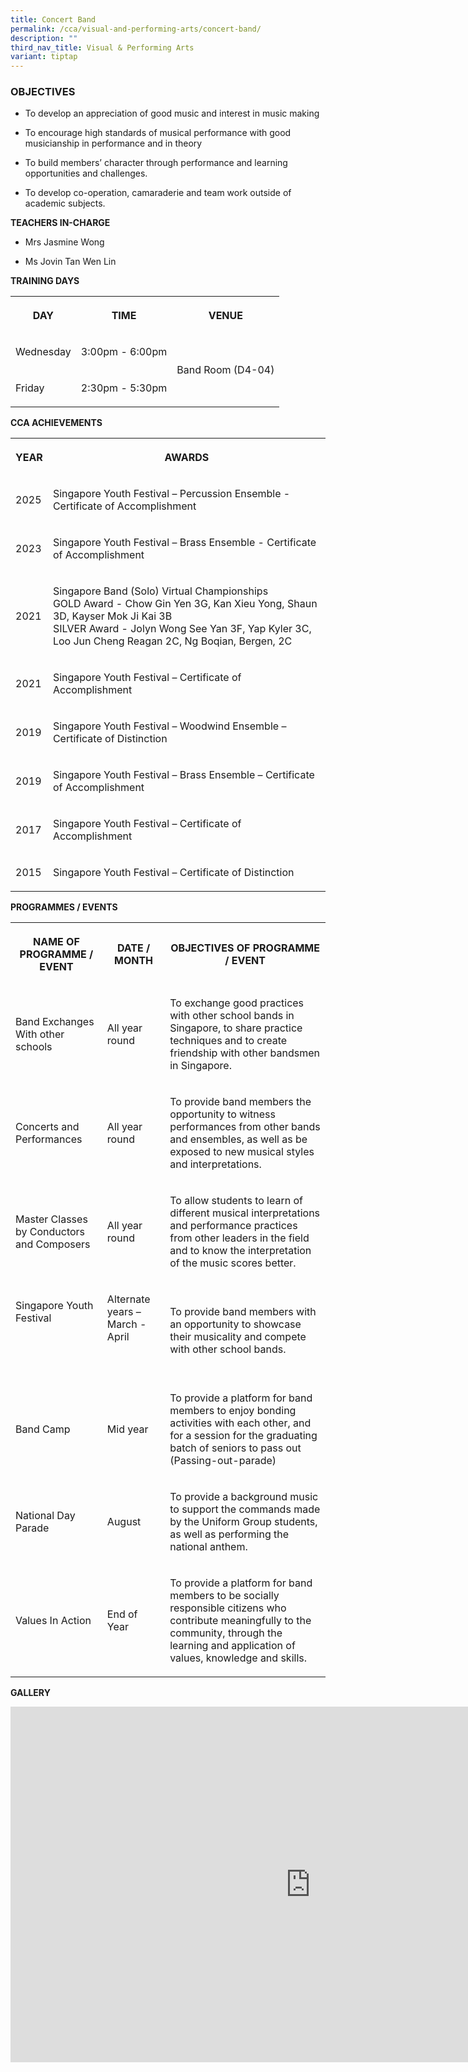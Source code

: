 ```yaml
---
title: Concert Band
permalink: /cca/visual-and-performing-arts/concert-band/
description: ""
third_nav_title: Visual & Performing Arts
variant: tiptap
---
```

<h3>OBJECTIVES</h3>
<ul data-tight="true" class="tight">
<li>
<p>To develop an appreciation of good music and interest in music making</p>
</li>
<li>
<p>To encourage high standards of musical performance with good musicianship
in performance and in theory</p>
</li>
<li>
<p>To build members’ character through performance and learning opportunities
and challenges.</p>
</li>
<li>
<p>To develop co-operation, camaraderie and team work outside of academic
subjects.
<br>
</p>
</li>
</ul>
<p><strong>TEACHERS IN-CHARGE</strong>
</p>
<ul data-tight="true" class="tight">
<li>
<p>Mrs Jasmine Wong</p>
</li>
<li>
<p>Ms Jovin Tan Wen Lin
<br>
</p>
</li>
</ul>
<p><strong>TRAINING DAYS</strong>
</p>
<table style="minWidth: 75px">
<colgroup>
<col>
<col>
<col>
</colgroup>
<tbody>
<tr>
<th rowspan="1" colspan="1">
<p>DAY</p>
</th>
<th rowspan="1" colspan="1">
<p>TIME</p>
</th>
<th rowspan="1" colspan="1">
<p>VENUE</p>
</th>
</tr>
<tr>
<td rowspan="1" colspan="1">
<p>Wednesday</p>
</td>
<td rowspan="1" colspan="1">
<p>3:00pm - 6:00pm</p>
</td>
<td rowspan="2" colspan="1">
<p>Band Room (D4-04)</p>
</td>
</tr>
<tr>
<td rowspan="1" colspan="1">
<p>Friday</p>
</td>
<td rowspan="1" colspan="1">
<p>2:30pm - 5:30pm</p>
</td>
</tr>
</tbody>
</table>
<p></p>
<p><strong>CCA ACHIEVEMENTS</strong>
</p>
<table style="minWidth: 50px">
<colgroup>
<col>
<col>
</colgroup>
<tbody>
<tr>
<th rowspan="1" colspan="1">
<p>YEAR</p>
</th>
<th rowspan="1" colspan="1">
<p>AWARDS</p>
</th>
</tr>
<tr>
<td rowspan="1" colspan="1">
<p>2025</p>
</td>
<td rowspan="1" colspan="1">
<p>Singapore Youth Festival – Percussion Ensemble - Certificate of Accomplishment</p>
</td>
</tr>
<tr>
<td rowspan="1" colspan="1">
<p>2023</p>
</td>
<td rowspan="1" colspan="1">
<p>Singapore Youth Festival – Brass Ensemble - Certificate of Accomplishment</p>
</td>
</tr>
<tr>
<td rowspan="1" colspan="1">
<p>2021</p>
</td>
<td rowspan="1" colspan="1">
<p>Singapore Band (Solo) Virtual Championships
<br>GOLD Award - Chow Gin Yen 3G, Kan Xieu Yong, Shaun 3D, Kayser Mok Ji Kai
3B
<br>SILVER Award - Jolyn Wong See Yan 3F, Yap Kyler 3C, Loo Jun Cheng Reagan
2C, Ng Boqian, Bergen, 2C
<br>
</p>
</td>
</tr>
<tr>
<td rowspan="1" colspan="1">
<p>2021</p>
</td>
<td rowspan="1" colspan="1">
<p>Singapore Youth Festival – Certificate of Accomplishment</p>
</td>
</tr>
<tr>
<td rowspan="1" colspan="1">
<p>2019</p>
</td>
<td rowspan="1" colspan="1">
<p>Singapore Youth Festival – Woodwind Ensemble – Certificate of Distinction
<br>
</p>
</td>
</tr>
<tr>
<td rowspan="1" colspan="1">
<p>2019</p>
</td>
<td rowspan="1" colspan="1">
<p>Singapore Youth Festival – Brass Ensemble – Certificate of Accomplishment
<br>
</p>
</td>
</tr>
<tr>
<td rowspan="1" colspan="1">
<p>2017</p>
</td>
<td rowspan="1" colspan="1">
<p>Singapore Youth Festival – Certificate of Accomplishment
<br>
</p>
</td>
</tr>
<tr>
<td rowspan="1" colspan="1">
<p>2015</p>
</td>
<td rowspan="1" colspan="1">
<p>Singapore Youth Festival – Certificate of Distinction</p>
</td>
</tr>
</tbody>
</table>
<p></p>
<p><strong>PROGRAMMES / EVENTS</strong>
</p>
<table style="minWidth: 75px">
<colgroup>
<col>
<col>
<col>
</colgroup>
<tbody>
<tr>
<th rowspan="1" colspan="1">
<p>NAME OF PROGRAMME / EVENT</p>
</th>
<th rowspan="1" colspan="1">
<p>DATE / MONTH</p>
</th>
<th rowspan="1" colspan="1">
<p>OBJECTIVES OF PROGRAMME / EVENT</p>
</th>
</tr>
<tr>
<td rowspan="1" colspan="1">
<p>Band Exchanges With other schools</p>
</td>
<td rowspan="1" colspan="1">
<p>All year round</p>
</td>
<td rowspan="1" colspan="1">
<p>To exchange good practices with other school bands in Singapore, to share
practice techniques and to create friendship with other bandsmen in Singapore.</p>
</td>
</tr>
<tr>
<td rowspan="1" colspan="1">
<p>Concerts and Performances</p>
</td>
<td rowspan="1" colspan="1">
<p>All year round</p>
</td>
<td rowspan="1" colspan="1">
<p>To provide band members the opportunity to witness performances from other
bands and ensembles, as well as be exposed to new musical styles and interpretations.</p>
</td>
</tr>
<tr>
<td rowspan="1" colspan="1">
<p>Master Classes by Conductors and Composers</p>
</td>
<td rowspan="1" colspan="1">
<p>All year round</p>
</td>
<td rowspan="1" colspan="1">
<p>To allow students to learn of different musical interpretations and performance
practices from other leaders in the field and to know the interpretation
of the music scores better.</p>
</td>
</tr>
<tr>
<td rowspan="1" colspan="1">
<p>Singapore Youth Festival
<br>
<br>
<br>
<br>
</p>
</td>
<td rowspan="1" colspan="1">
<p>Alternate years – March - April
<br>
<br>
<br>
</p>
</td>
<td rowspan="1" colspan="1">
<p>To provide band members with an opportunity to showcase their musicality
and compete with other school bands.</p>
</td>
</tr>
<tr>
<td rowspan="1" colspan="1">
<p>Band Camp</p>
</td>
<td rowspan="1" colspan="1">
<p>Mid year
<br>
</p>
</td>
<td rowspan="1" colspan="1">
<p>To provide a platform for band members to enjoy bonding activities with
each other, and for a session for the graduating batch of seniors to pass
out (Passing-out-parade)</p>
</td>
</tr>
<tr>
<td rowspan="1" colspan="1">
<p>National Day Parade</p>
</td>
<td rowspan="1" colspan="1">
<p>August</p>
</td>
<td rowspan="1" colspan="1">
<p>To provide a background music to support the commands made by the Uniform
Group students, as well as performing the national anthem.
<br>
</p>
</td>
</tr>
<tr>
<td rowspan="1" colspan="1">
<p>Values In Action</p>
</td>
<td rowspan="1" colspan="1">
<p>End of Year</p>
</td>
<td rowspan="1" colspan="1">
<p>To provide a platform for band members to be socially responsible citizens
who contribute meaningfully to the community, through the learning and
application of values, knowledge and skills.
<br>
</p>
</td>
</tr>
</tbody>
</table>
<p></p>
<p><strong>GALLERY</strong>
</p>
<div class="iframe-wrapper">
<iframe height="569" width="960" allowfullscreen="true" frameborder="0" src="https://docs.google.com/presentation/d/e/2PACX-1vS3T_nz-hTJ26LBrtmZZIKzj2gZAFk5izUH-RrdzM2z1-hb5VU2bDuEQu4Xp7JkP8DkjKN2BlwxHX0g/embed?start=true&amp;loop=true&amp;delayms=3000"></iframe>
</div>
<p></p>
<p></p>